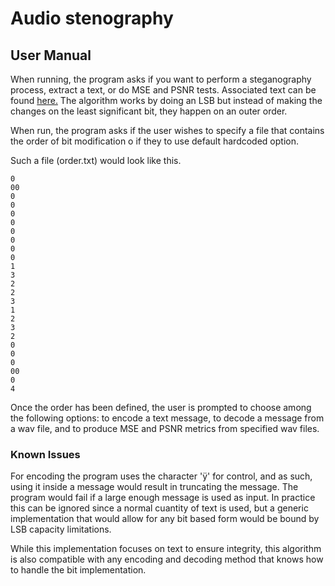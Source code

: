 # Audio stenography
## User Manual
When running, the program asks if you want to perform a steganography process, extract a text, or do MSE and PSNR tests.
Associated text can be found [here.](https://www.overleaf.com/read/wyghzytcyjhd)
The algorithm works by doing an LSB but instead of making the changes on the least significant bit, they happen on an outer order.

When run, the program asks if the user wishes to specify a file that contains the order of bit modification o if they to use default hardcoded option.

Such a file (order.txt) would look like this.
```
0
00
0
0
0
0
0
0
0
0
1
3
2
2
3
1
2
3
2
0
0
0
00
0
4
```

Once the order has been defined, the user is prompted to choose among the following options: to encode a text message, to decode a message from a wav file, and to produce MSE and PSNR metrics from specified wav files.
### Known Issues
For encoding the program uses the character 'ÿ' for control, and as such, using it inside a message would result in truncating the message. The program would fail if a large enough message is used as input. In practice this can be ignored since a normal cuantity of text is used, but a generic implementation that would allow for any bit based form would be bound by LSB capacity limitations.

While this implementation focuses on text to ensure integrity, this algorithm is also compatible with any encoding and decoding method that knows how to handle the bit implementation.
